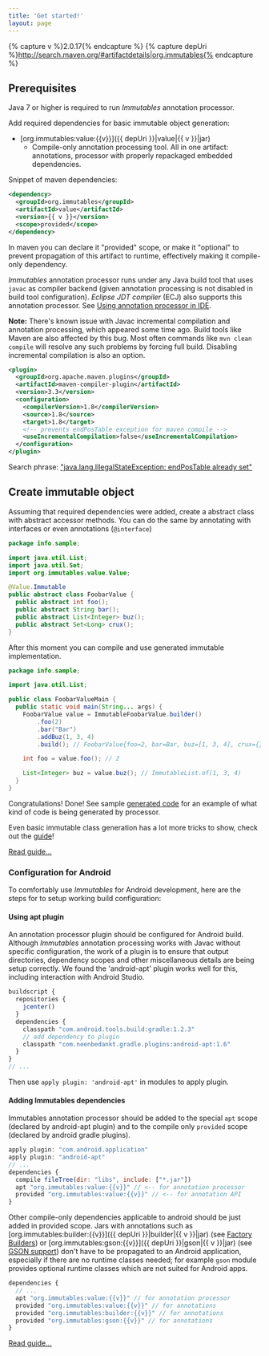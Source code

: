 ```yaml
---
title: 'Get started!'
layout: page
---
```


{% capture v %}2.0.17{% endcapture %}
{% capture depUri %}http://search.maven.org/#artifactdetails|org.immutables{% endcapture %}

## Prerequisites

Java 7 or higher is required to run _Immutables_ annotation processor.

Add required dependencies for basic immutable object generation:

- [org.immutables:value:{{v}}]({{ depUri }}|value|{{ v }}|jar)
  + Compile-only annotation processing tool. All in one artifact: annotations, processor with properly repackaged embedded dependencies.

Snippet of maven dependencies:

```xml
<dependency>
  <groupId>org.immutables</groupId>
  <artifactId>value</artifactId>
  <version>{{ v }}</version>
  <scope>provided</scope>
</dependency>
```

In maven you can declare it "provided" scope, or make it "optional" to prevent propagation of this artifact to runtime, effectively making it compile-only dependency.

_Immutables_ annotation processor runs under any Java build tool that uses `javac` as compiler backend (given annotation processing is not disabled in build tool configuration).
_Eclipse JDT compiler_ (ECJ) also supports this annotation processor. See [Using annotation processor in IDE](/apt.html).

**Note:** There's known issue with Javac incremental compilation and annotation processing, which appeared some time ago. Build tools like Maven are also affected by this bug. Most often commands like `mvn clean compile` will resolve any such problems by forcing full build. Disabling incremental compilation is also an option.

```xml
<plugin>
  <groupId>org.apache.maven.plugins</groupId>
  <artifactId>maven-compiler-plugin</artifactId>
  <version>3.3</version>
  <configuration>
    <compilerVersion>1.8</compilerVersion>
    <source>1.8</source>
    <target>1.8</target>
    <!-- prevents endPosTable exception for maven compile -->
    <useIncrementalCompilation>false</useIncrementalCompilation>
  </configuration>
</plugin>
```
Search phrase: ["java.lang.IllegalStateException: endPosTable already set"](https://www.google.com/search?q=java.lang.IllegalStateException%3A+endPosTable+already+set)

## Create immutable object

Assuming that required dependencies were added, create a abstract class with abstract accessor methods. You can do the same by annotating with interfaces or even annotations (`@interface`)

```java
package info.sample;

import java.util.List;
import java.util.Set;
import org.immutables.value.Value;

@Value.Immutable
public abstract class FoobarValue {
  public abstract int foo();
  public abstract String bar();
  public abstract List<Integer> buz();
  public abstract Set<Long> crux();
}
```

After this moment you can compile and use generated immutable implementation.

```java
package info.sample;

import java.util.List;

public class FoobarValueMain {
  public static void main(String... args) {
    FoobarValue value = ImmutableFoobarValue.builder()
        .foo(2)
        .bar("Bar")
        .addBuz(1, 3, 4)
        .build(); // FoobarValue{foo=2, bar=Bar, buz=[1, 3, 4], crux={}}

    int foo = value.foo(); // 2

    List<Integer> buz = value.buz(); // ImmutableList.of(1, 3, 4)
  }
}
```
Congratulations! Done!
See sample [generated code](/generated.html) for an example of what kind of code is being generated by processor.

Even basic immutable class generation has a lot more tricks to show, check out the [guide](/immutable.html)!

<a href="/immutable.html" class="btn btn-default btn-lg">Read guide...</a>

<a name="android"></a>
### Configuration for Android
To comfortably use _Immutables_ for Android development, here are the steps for to setup working build configuration:

#### Using apt plugin

An annotation processor plugin should be configured for Android build. Although _Immutables_ annotation processing works with Javac without specific configuration, the work of a plugin is to ensure that output directories, dependency scopes and other miscellaneous details are being setup correctly. We found the 'android-apt' plugin works well for this, including interaction with Android Studio.

```javascript
buildscript {
  repositories {
    jcenter()
  }
  dependencies {
    classpath "com.android.tools.build:gradle:1.2.3"
    // add dependency to plugin
    classpath "com.neenbedankt.gradle.plugins:android-apt:1.6"
  }
}
// ...
```

Then use `apply plugin: 'android-apt'` in modules to apply plugin.

#### Adding Immutables dependencies

Immutables annotation processor should be added to the special `apt` scope (declared by android-apt plugin) and to the compile only `provided` scope (declared by android gradle plugins).

```javascript
apply plugin: "com.android.application"
apply plugin: "android-apt"
// ...
dependencies {
  compile fileTree(dir: "libs", include: ["*.jar"])
  apt "org.immutables:value:{{v}}" // <-- for annotation processor
  provided "org.immutables:value:{{v}}" // <-- for annotation API
}
```

Other compile-only dependencies applicable to android should be just added in provided scope. Jars with annotations such as [org.immutables:builder:{{v}}]({{ depUri }}|builder|{{ v }}|jar) (see [Factory Builders](factory.html)) or [org.immutables:gson:{{v}}]({{ depUri }}|gson|{{ v }}|jar) (see [GSON support](json.html#gson)) don't have to be propagated to an Android application, especially if there are no runtime classes needed; for example `gson` module provides optional runtime classes which are not suited for Android apps.

```javascript
dependencies {
  // ...
  apt "org.immutables:value:{{v}}" // for annotation processor
  provided "org.immutables:value:{{v}}" // for annotations
  provided "org.immutables:builder:{{v}}" // for annotations
  provided "org.immutables:gson:{{v}}" // for annotations
}
```

<a href="/immutable.html" class="btn btn-default btn-lg">Read guide...</a>

